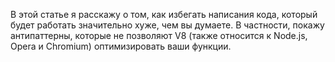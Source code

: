В этой статье я расскажу о том, как избегать написания кода, который будет работать значительно хуже, чем вы думаете. В частности, покажу антипаттерны, которые не позволяют V8 (также относится к Node.js, Opera и Chromium) оптимизировать ваши функции.
